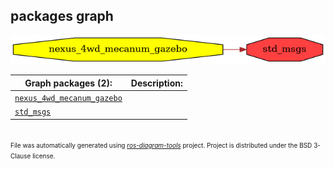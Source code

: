 <!--
File was automatically generated using 'ros-diagram-tools' project.
Project is distributed under the BSD 3-Clause license.
-->

## packages graph

[![std_msgs](std_msgs.png "std_msgs")](std_msgs.png)


| Graph packages (2): | Description: |
| ------------------- | ------------ |
| [`nexus_4wd_mecanum_gazebo`](nexus_4wd_mecanum_gazebo.html) |  |
| [`std_msgs`](std_msgs.html) |  |


</br>
<font size="1">
File was automatically generated using <a href="https://github.com/anetczuk/ros-diagram-tools"><i>ros-diagram-tools</i></a> project.
Project is distributed under the BSD 3-Clause license.
</font>
